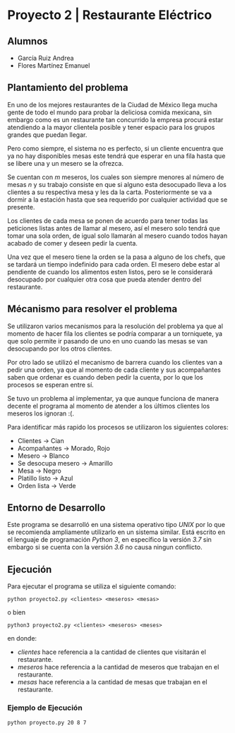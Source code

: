 # Proyecto 2 | Restaurante Eléctrico

## Alumnos

- García Ruiz Andrea
- Flores Martínez Emanuel

## Plantamiento del problema

En uno de los mejores restaurantes de la Ciudad de México llega mucha gente de todo el mundo para probar la deliciosa comida mexicana, sin embargo como es un restaurante tan concurrido la empresa procurá estar atendiendo a la mayor clientela posible y tener espacio para los grupos grandes que puedan llegar.

Pero como siempre, el sistema no es perfecto, si un cliente encuentra que ya no hay disponibles mesas este tendrá que esperar en una fila hasta que se libere una y un mesero se la ofrezca.

Se cuentan con *m* meseros, los cuales son siempre menores al número de mesas *n* y su trabajo consiste en que si alguno esta desocupado lleva a los clientes a su respectiva mesa y les da la carta. Posteriormente se va a dormir a la estación hasta que sea requerido por cualquier actividad que se presente.

Los clientes de cada mesa se ponen de acuerdo para tener todas las peticiones listas antes de llamar al mesero, así el mesero solo tendrá que tomar una sola orden, de igual solo llamarán al mesero cuando todos hayan acabado de comer y deseen pedir la cuenta. 

Una vez que el mesero tiene la orden se la pasa a alguno de los chefs, que se tardará un tiempo indefinido para cada orden. El mesero debe estar al pendiente de cuando los alimentos esten listos, pero se le considerará desocupado por cualquier otra cosa que pueda atender dentro del restaurante.

## Mécanismo para resolver el problema

Se utilizaron varios mecanismos para la resolución del problema ya que al momento de hacer fila los clientes se podría comparar a un torniquete, ya que solo permite ir pasando de uno en uno cuando las mesas se van desocupando por los otros clientes. 

Por otro lado se utilizó el mecanismo de barrera cuando los clientes van a pedir una orden, ya que al momento de cada cliente y sus acompañantes saben que ordenar es cuando deben pedir la cuenta, por lo que los procesos se esperan entre sí.

Se tuvo un problema al implementar, ya que aunque funciona de manera decente el programa al momento de atender a los últimos clientes los meseros los ignoran :(.

Para identificar más rapido los procesos se utilizaron los siguientes colores:
- Clientes -> Cian
- Acompañantes -> Morado, Rojo
- Mesero -> Blanco
- Se desocupa mesero -> Amarillo
- Mesa -> Negro
- Platillo listo -> Azul
- Orden lista -> Verde

## Entorno de Desarrollo
Este programa se desarrolló en una sistema operativo tipo *UNIX* por lo que se recomienda ampliamente utilizarlo en un sistema similar. Está escrito en el lenguaje de programación *Python 3*, en específico la versión *3.7* sin embargo si se cuenta con la versión *3.6* no causa ningun conflicto.

## Ejecución
Para ejecutar el programa se utiliza el siguiente comando:

~~~
python proyecto2.py <clientes> <meseros> <mesas>
~~~

o bien

~~~
python3 proyecto2.py <clientes> <meseros> <meses> 
~~~

en donde:

- *clientes* hace referencia a la cantidad de clientes que visitarán el restaurante.
- *meseros* hace referencia a la cantidad de meseros que trabajan en el restaurante.
- *mesas* hace referencia a la cantidad de mesas que trabajan en el restaurante.

### Ejemplo de Ejecución

~~~
python proyecto.py 20 8 7 
~~~